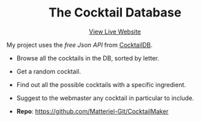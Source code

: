 
<div align="center">
    <h1>  The Cocktail Database </h1>
</div>

<div align="center">
    <a href="https://cocktailpro-matt.netlify.app/"> View  Live Website</a>
</div>


My project uses the *free Json API* from [CocktailDB](https://thecocktaildb.com/).
* Browse all the cocktails in the DB, sorted by letter.
* Get a random cocktail.
* Find out all the possible cocktails with a specific ingredient.
* Suggest to the webmaster any cocktail in particular to include.
 

* **Repo**: https://github.com/Matteriel-Git/CocktailMaker
